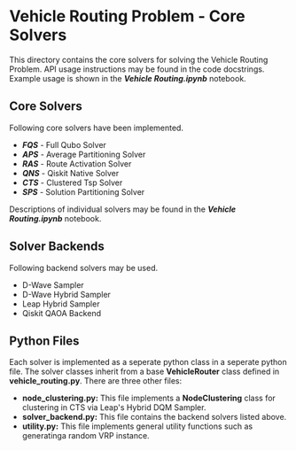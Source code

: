 # Vehicle Routing Problem - Core Solvers
This directory contains the core solvers for solving the Vehicle Routing Problem. API usage instructions may be found in the code docstrings. Example usage is shown in the ***Vehicle Routing.ipynb*** notebook.

## Core Solvers
Following core solvers have been implemented.

 - ***FQS*** - Full Qubo Solver
 - ***APS*** - Average Partitioning Solver
 - ***RAS*** - Route Activation Solver
 - ***QNS*** - Qiskit Native Solver
 - ***CTS*** - Clustered Tsp Solver
 - ***SPS*** - Solution Partitioning Solver

Descriptions of individual solvers may be found in the ***Vehicle Routing.ipynb*** notebook.

## Solver Backends
Following backend solvers may be used.

 - D-Wave Sampler
 - D-Wave Hybrid Sampler
 - Leap Hybrid Sampler
 - Qiskit QAOA Backend

## Python Files
Each solver is implemented as a seperate python class in a seperate python file. The solver classes inherit from a base **VehicleRouter** class defined in **vehicle_routing.py**. There are three other files:
 - **node_clustering.py:** This file implements a **NodeClustering** class for clustering in CTS via Leap's Hybrid DQM Sampler.
 - **solver_backend.py:** This file contains the backend solvers listed above.
 - **utility.py:** This file implements general utility functions such as generatinga random VRP instance.
